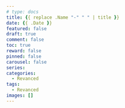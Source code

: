 ```yaml
---
# type: docs 
title: {{ replace .Name "-" " " | title }}
date: {{ .Date }}
featured: false
draft: true
comment: false
toc: true
reward: false
pinned: false
carousel: false
series:
categories:
  - Revanced
tags:
  - Revanced
images: []
---
```



